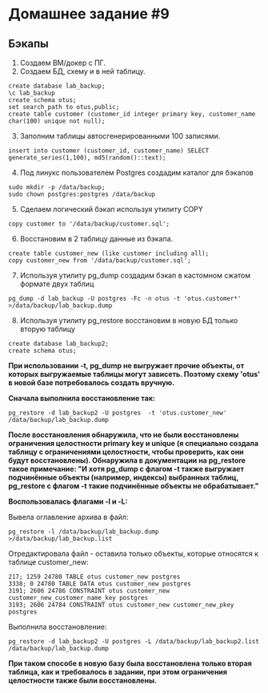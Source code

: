 # Домашнее задание #9

## Бэкапы


1. Создаем ВМ/докер c ПГ.
2. Создаем БД, схему и в ней таблицу.
```
create database lab_backup;
\c lab_backup 
create schema otus;
set search_path to otus,public;
create table customer (customer_id integer primary key, customer_name char(100) unique not null);
```

3. Заполним таблицы автосгенерированными 100 записями.
```
insert into customer (customer_id, customer_name) SELECT generate_series(1,100), md5(random()::text);
```
4. Под линукс пользователем Postgres создадим каталог для бэкапов
```
sudo mkdir -p /data/backup;
sudo chown postgres:postgres /data/backup
```

5. Сделаем логический бэкап используя утилиту COPY
```
copy customer to '/data/backup/customer.sql';
```

6. Восстановим в 2 таблицу данные из бэкапа.
```
create table customer_new (like customer including all);
copy customer_new from '/data/backup/customer.sql';
```

7. Используя утилиту pg_dump создадим бэкап в кастомном сжатом формате двух таблиц
```
pg_dump -d lab_backup -U postgres -Fc -n otus -t 'otus.customer*' >/data/backup/lab_backup.dump
```

8. Используя утилиту pg_restore восстановим в новую БД только вторую таблицу

```
create database lab_backup2;
create schema otus;
```

__При использовании -t, pg_dump не выгружает прочие объекты, от которых выгружаемые таблицы могут зависеть. Поэтому схему 'otus' в новой базе потребовалось создать вручную.__

__Сначала выполнила восстановление так:__
```
pg_restore -d lab_backup2 -U postgres  -t 'otus.customer_new'  /data/backup/lab_backup.dump
```
__После восстановления обнаружила, что не были восстановлены ограничения целостности primary key и unique (я специально создала таблицу с ограничениями целостности, чтобы проверить, как они будут восстановлены). Обнаружила в документации на pg_restore такое примечание: "И хотя pg_dump с флагом -t также выгружает подчинённые объекты (например, индексы) выбранных таблиц, pg_restore с флагом -t такие подчинённые объекты не обрабатывает."__ 

__Воспользовалась флагами -l и -L:__

Вывела оглавление архива в файл:

```
pg_restore -l /data/backup/lab_backup.dump >/data/backup/lab_backup.list
```

Отредактировала файл - оставила только объекты, которые относятся к таблице customer_new:

```
217; 1259 24780 TABLE otus customer_new postgres
3338; 0 24780 TABLE DATA otus customer_new postgres
3191; 2606 24786 CONSTRAINT otus customer_new customer_new_customer_name_key postgres
3193; 2606 24784 CONSTRAINT otus customer_new customer_new_pkey postgres
```

Выполнила восстановление:

```
pg_restore -d lab_backup2 -U postgres -L /data/backup/lab_backup2.list  /data/backup/lab_backup.dump
```

__При таком способе в новую базу была восстановлена только вторая таблица, как и требовалось в задании, при этом ограничения целостности также были восстановлены.__
